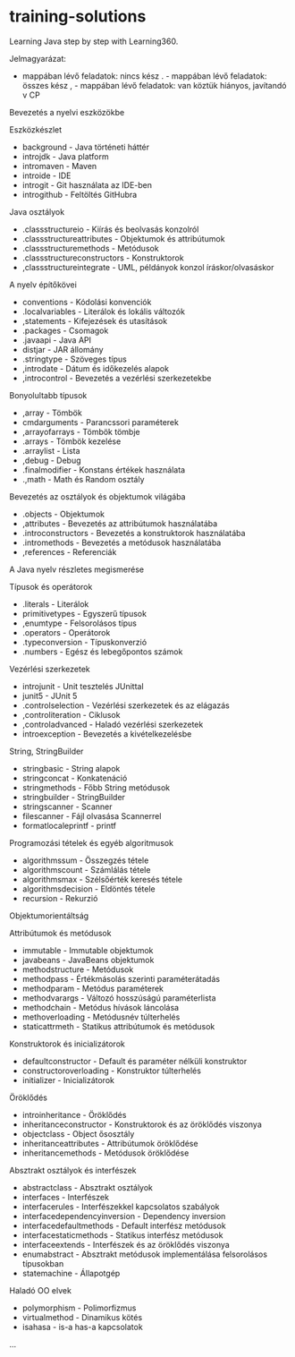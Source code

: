 # training-solutions

Learning Java step by step with Learning360.

Jelmagyarázat:
  - mappában lévő feladatok:  nincs kész
. - mappában lévő feladatok:  összes kész
, - mappában lévő feladatok:  van köztük hiányos, javítandó v CP


Bevezetés a nyelvi eszközökbe

Eszközkészlet

- background - Java történeti háttér
- introjdk - Java platform
- intromaven - Maven
- introide - IDE
- introgit - Git használata az IDE-ben
- introgithub - Feltöltés GitHubra

Java osztályok

-  .classstructureio - Kiírás és beolvasás konzolról
-  .classstructureattributes - Objektumok és attribútumok
-  .classstructuremethods - Metódusok
-  .classstructureconstructors - Konstruktorok
-  ,classstructureintegrate - UML, példányok konzol íráskor/olvasáskor

A nyelv építőkövei

- conventions - Kódolási konvenciók
- .localvariables - Literálok és lokális változók
- ,statements - Kifejezések és utasítások
- .packages - Csomagok
- .javaapi - Java API
- distjar - JAR állomány
- .stringtype - Szöveges típus
- ,introdate - Dátum és időkezelés alapok
- ,introcontrol - Bevezetés a vezérlési szerkezetekbe

Bonyolultabb típusok

- ,array - Tömbök
- cmdarguments - Parancssori paraméterek
- ,arrayofarrays - Tömbök tömbje
- .arrays - Tömbök kezelése
- .arraylist - Lista
- ,debug - Debug
- .finalmodifier - Konstans értékek használata
- .,math - Math és Random osztály

Bevezetés az osztályok és objektumok világába

- .objects - Objektumok
- ,attributes - Bevezetés az attribútumok használatába
- .introconstructors - Bevezetés a konstruktorok használatába
- .intromethods - Bevezetés a metódusok használatába
- ,references - Referenciák


A Java nyelv részletes megismerése

Típusok és operátorok

- .literals - Literálok
- primitivetypes - Egyszerű típusok
- ,enumtype - Felsorolásos típus
- .operators - Operátorok
- .typeconversion - Típuskonverzió
- .numbers - Egész és lebegőpontos számok

Vezérlési szerkezetek

- introjunit - Unit tesztelés JUnittal
- junit5 - JUnit 5
- .controlselection - Vezérlési szerkezetek és az elágazás
- ,controliteration - Ciklusok
- ,controladvanced - Haladó vezérlési szerkezetek
- introexception - Bevezetés a kivételkezelésbe

String, StringBuilder

- stringbasic - String alapok
- stringconcat - Konkatenáció
- stringmethods - Főbb String metódusok
- stringbuilder - StringBuilder
- stringscanner - Scanner
- filescanner - Fájl olvasása Scannerrel
- formatlocaleprintf - printf

Programozási tételek és egyéb algoritmusok

- algorithmssum - Összegzés tétele
- algorithmscount - Számlálás tétele
- algorithmsmax - Szélsőérték keresés tétele
- algorithmsdecision - Eldöntés tétele
- recursion - Rekurzió


Objektumorientáltság

Attribútumok és metódusok

- immutable - Immutable objektumok
- javabeans - JavaBeans objektumok
- methodstructure - Metódusok
- methodpass - Értékmásolás szerinti paraméterátadás
- methodparam - Metódus paraméterek
- methodvarargs - Változó hosszúságú paraméterlista
- methodchain - Metódus hívások láncolása
- methoverloading - Metódusnév túlterhelés
- staticattrmeth - Statikus attribútumok és metódusok

Konstruktorok és inicializátorok

- defaultconstructor - Default és paraméter nélküli konstruktor
- constructoroverloading - Konstruktor túlterhelés
- initializer - Inicializátorok

Öröklődés

- introinheritance - Öröklődés
- inheritanceconstructor - Konstruktorok és az öröklődés viszonya
- objectclass - Object ősosztály
- inheritanceattributes - Attribútumok öröklődése
- inheritancemethods - Metódusok öröklődése

Absztrakt osztályok és interfészek

- abstractclass - Absztrakt osztályok
- interfaces - Interfészek
- interfacerules - Interfészekkel kapcsolatos szabályok
- interfacedependencyinversion - Dependency inversion
- interfacedefaultmethods - Default interfész metódusok
- interfacestaticmethods - Statikus interfész metódusok
- interfaceextends - Interfészek és az öröklődés viszonya
- enumabstract - Absztrakt metódusok implementálása felsorolásos típusokban
- statemachine - Állapotgép

Haladó OO elvek

- polymorphism - Polimorfizmus
- virtualmethod - Dinamikus kötés
- isahasa - is-a has-a kapcsolatok

... 

